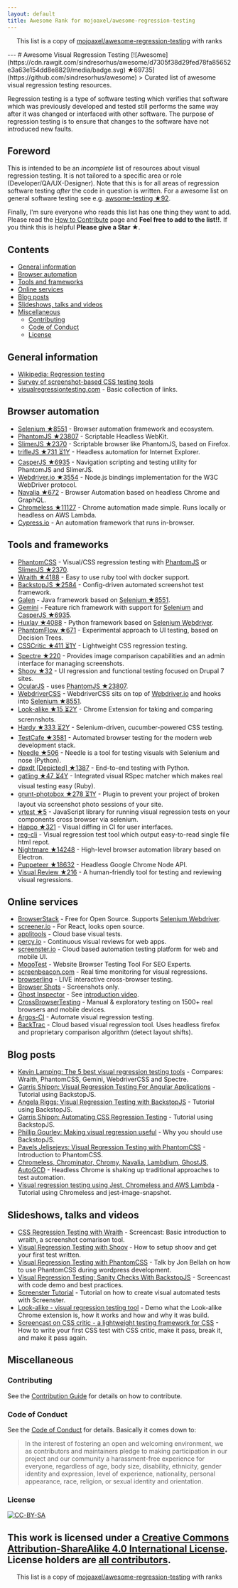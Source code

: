 ```yaml
---
layout: default
title: Awesome Rank for mojoaxel/awesome-regression-testing
---
```


<p align="center">
	This list is a copy of <a href="https://github.com/mojoaxel/awesome-regression-testing">mojoaxel/awesome-regression-testing</a> with ranks
</p>
---
# Awesome Visual Regression Testing [![Awesome](https://cdn.rawgit.com/sindresorhus/awesome/d7305f38d29fed78fa85652e3a63e154dd8e8829/media/badge.svg) ★69735](https://github.com/sindresorhus/awesome)
> Curated list of awesome visual regression testing resources.

Regression testing is a type of software testing which verifies that software which was previously developed and tested still performs the same way after it was changed or interfaced with other software. The purpose of regression testing is to ensure that changes to the software have not introduced new faults.

## Foreword
This is intended to be an *incomplete* list of resources about visual regression testing. It is not tailored to a specific area or role (Developer/QA/UX-Designer). Note that this is for all areas of regression software testing *after* the code in question is written. For a awesome list on general software testing see e.g. [awsome-testing ★92](https://github.com/TheJambo/awesome-testing).

Finally, I'm sure everyone who reads this list has one thing they want to add. Please read the [How to Contribute](https://github.com/TheJambo/awesome-testing/blob/master/CONTRIBUTING.md) page and **Feel free to add to the list!!**. If you think this is helpful **Please give a Star ★**.

## Contents

* [General information](#general-information)
* [Browser automation](#browser-automation)
* [Tools and frameworks](#tools-and-frameworks)
* [Online services](#online-services)
* [Blog posts](#blog-posts)
* [Slideshows, talks and videos](#slideshows-talks-and-videos)
* [Miscellaneous](#Miscellaneous)
  * [Contributing](#contributing)
  * [Code of Conduct](#code-of-conduct)
  * [License](#license)

## General information

- [Wikipedia: Regression testing](https://en.wikipedia.org/wiki/Regression_testing)
- [Survey of screenshot-based CSS testing tools](https://gist.github.com/cvrebert/adf91e429906a4d746cd)
- [visualregressiontesting.com](https://visualregressiontesting.com/) - Basic collection of links.

## Browser automation

- [Selenium ★8551](https://github.com/SeleniumHQ/selenium) - Browser automation framework and ecosystem.
- [PhantomJS ★23807](https://github.com/ariya/phantomjs) - Scriptable Headless WebKit.
- [SlimerJS ★2370](https://github.com/laurentj/slimerjs) - Scriptable browser like PhantomJS, based on Firefox.
- [trifleJS ★731 ⏳1Y](https://github.com/sdesalas/trifleJS) - Headless automation for Internet Explorer.
- [CasperJS ★6935](https://github.com/casperjs/casperjs) - Navigation scripting and testing utility for PhantomJS and SlimerJS.
- [Webdriver.io ★3554](https://github.com/webdriverio/webdriverio) - Node.js bindings implementation for the W3C WebDriver protocol.
- [Navalia ★672](https://github.com/joelgriffith/navalia) - Browser Automation based on headless Chrome and GraphQL.
- [Chromeless ★11127](https://github.com/graphcool/chromeless) - Chrome automation made simple. Runs locally or headless on AWS Lambda.
- [Cypress.io](https://www.cypress.io/) - An automation framework that runs in-browser.

## Tools and frameworks

- [PhantomCSS](https://github.com/Huddle/PhantomCSS) - Visual/CSS regression testing with [PhantomJS](https://github.com/ariya/phantomjs) or [SlimerJS ★2370](https://github.com/laurentj/slimerjs).
- [Wraith ★4188](https://github.com/BBC-News/wraith) - Easy to use ruby tool with docker support.
- [BackstopJS ★2584](https://github.com/garris/BackstopJS) - Config-driven automated screenshot test framework.
- [Galen](https://github.com/galenframework/galen) - Java framework based on [Selenium ★8551](https://github.com/SeleniumHQ/selenium).
- [Gemini](https://github.com/gemini-testing/gemini) - Feature rich framework with support for [Selenium](https://github.com/SeleniumHQ/selenium) and  [CasperJS ★6935](https://github.com/casperjs/casperjs).
- [Huxlay ★4088](https://github.com/facebookarchive/huxley) - Python framework based on [Selenium Webdriver](https://github.com/SeleniumHQ/selenium/tree/master/javascript/node/selenium-webdriver).
- [PhantomFlow ★671](https://github.com/Huddle/PhantomFlow) - Experimental approach to UI testing, based on Decision Trees.
- [CSSCritic ★411 ⏳1Y](https://github.com/cburgmer/csscritic) - Lightweight CSS regression testing.
- [Spectre ★220](https://github.com/wearefriday/spectre) - Provides image comparison capabilities and an admin interface for managing screenshots.
- [Shoov ★32](https://github.com/shoov/shoov) - UI regression and functional testing focused on Drupal 7 sites.
- [OcularJS](https://github.com/mmacartney10/ocularjs) - uses [PhantomJS ★23807](https://github.com/ariya/phantomjs).
- [WebdriverCSS](https://github.com/webdriverio/webdrivercss) - WebdriverCSS sits on top of [Webdriver.io](https://github.com/webdriverio/webdriverio/) and hooks into [Selenium ★8551](https://github.com/SeleniumHQ/selenium).
- [Look-alike ★15 ⏳2Y](https://github.com/kdzwinel/Look-alike) - Chrome Extension for taking and comparing scrennshots.
- [Hardy ★333 ⏳2Y](https://github.com/thingsinjars/Hardy) - Selenium-driven, cucumber-powered CSS testing.
- [TestCafe ★3581](https://github.com/DevExpress/testcafe) - Automated browser testing for the modern web development stack.
- [Needle ★506](https://github.com/python-needle/needle) - Needle is a tool for testing visuals with Selenium and nose (Python).
- [dpxdt [Depicted] ★1387](https://github.com/bslatkin/dpxdt) - End-to-end testing with Python.
- [gatling ★47 ⏳4Y](https://github.com/gabrielrotbart/gatling) - Integrated visual RSpec matcher which makes real visual testing easy (Ruby).
- [grunt-photobox ★278 ⏳1Y](https://github.com/stefanjudis/grunt-photobox) - Plugin to prevent your project of broken layout via screenshot photo sessions of your site.
- [vrtest ★5](https://github.com/nathanmarks/vrtest) - JavaScript library for running visual regression tests on your components cross browser via selenium.
- [Happo ★321](https://github.com/Galooshi/happo) - Visual diffing in CI for user interfaces.
- [reg-cli](https://github.com/bokuweb/reg-cli) - Visual regression test tool which output easy-to-read single file html repot.
- [Nightmare ★14248](https://github.com/segmentio/nightmare) - High-level browser automation library based on Electron.
- [Puppeteer ★18632](https://github.com/GoogleChrome/puppeteer) - Headless Google Chrome Node API.
- [Visual Review ★216](https://github.com/xebia/VisualReview) - A human-friendly tool for testing and reviewing visual regressions.

## Online services

- [BrowserStack](https://www.browserstack.com) - Free for Open Source. Supports [Selenium Webdriver](https://github.com/SeleniumHQ/selenium/tree/master/javascript/node/selenium-webdriver).
- [screener.io](https://screener.io) - For React, looks open source.
- [applitools](https://applitools.com) - Cloud base visual tests.
- [percy.io](https://percy.io) - Continuous visual reviews for web apps.
- [screenster.io](http://screenster.io) - Cloud based automation testing platform for web and mobile UI.
- [MogoTest](http://mogotest.com) - Website Browser Testing Tool For SEO Experts.
- [screenbeacon.com](https://www.screenbeacon.com) - Real time monitoring for visual regressions.
- [browserling](https://www.browserling.com) - LIVE interactive cross-browser testing.
- [Browser Shots](http://browsershots.org) - Screenshots only.
- [Ghost Inspector](https://ghostinspector.com) - See [introduction video](https://vimeo.com/ghostinspector/intro).
- [CrossBrowserTesting](https://crossbrowsertesting.com) - Manual & exploratory testing on 1500+ real browsers and mobile devices.
- [Argos-CI](https://www.argos-ci.com) - Automate visual regression testing.
- [BackTrac](https://backtrac.io) - Cloud based visual regression tool. Uses headless firefox and proprietary comparison algorithm (detect layout shifts).

## Blog posts

- [Kevin Lamping: The 5 best visual regression testing tools](http://www.creativebloq.com/features/the-5-best-visual-regression-testing-tools) - Compares: Wraith, PhantomCSS, Gemini, WebdriverCSS and Spectre.
- [Garris Shipon: Visual Regression Testing For Angular Applications](https://davidwalsh.name/visual-regression-testing-angular-applications) -  Tutorial using BackstopJS.
- [Angela Riggs: Visual Regression Testing with BackstopJS](https://www.metaltoad.com/blog/visual-regression-testing-backstopjs) - Tutorial using BackstopJS.
- [Garris Shipon: Automating CSS Regression Testing](https://css-tricks.com/automating-css-regression-testing/) - Tutorial using BackstopJS.
- [Phillip Gourley: Making visual regression useful](https://medium.com/@philgourley/making-visual-regression-useful-acfae27e5031) - Why you should use BackstopJS.
- [Pavels Jelisejevs: Visual Regression Testing with PhantomCSS](https://www.sitepoint.com/visual-regression-testing-with-phantomcss) - Introduction to PhantomCSS.
- [Chromeless, Chrominator, Chromy, Navalia, Lambdium, GhostJS, AutoGCD](https://medium.com/@kensoh/chromeless-chrominator-chromy-navalia-lambdium-ghostjs-autogcd-ef34bcd26907) - Headless Chrome is shaking up traditional approaches to test automation.
- [Visual regression testing using Jest, Chromeless and AWS Lambda](https://novemberfive.co/blog/visual-regression-testing-jest-chromeless-lambda) - Tutorial using Chromeless and jest-image-snapshot.

## Slideshows, talks and videos
- [CSS Regression Testing with Wraith](https://youtu.be/gE_19L0l2q0) - Screencast: Basic introduction to wraith, a screenshot comarison tool.
- [Visual Regression Testing with Shoov](https://youtu.be/CBBiJ6YlXLc) - How to setup shoov and get your first test written.
- [Visual Regression Testing with PhantomCSS](https://youtu.be/Vp8vnXMjIfw) - Talk by Jon Bellah on how to use PhantomCSS during wordpress development.
- [Visual Regression Testing: Sanity Checks With BackstopJS](https://youtu.be/l8lGj8Zh0k4) - Screencast with code demo and best practices.
- [Screenster Tutorial](https://youtu.be/Zy8y_dGzZXI) - Tutorial on how to create visual automated tests with Screenster.
- [Look-alike - visual regression testing tool](https://youtu.be/vTyoQuC0To8) - Demo what the Look-alike Chrome extension is, how it works and how and why it was build.
- [Screencast on CSS critic - a lightweight testing framework for CSS](https://youtu.be/AqQ2bNPtF60) - How to write your first CSS test with CSS critic, make it pass, break it, and make it pass again.

## Miscellaneous

### Contributing
See the [Contribution Guide](https://github.com/mojoaxel/awesome-regression-testing/blob/master/CONTRIBUTING.md) for details on how to contribute.

### Code of Conduct
See the [Code of Conduct](https://github.com/mojoaxel/awesome-regression-testing/blob/master/CODE-OF-CONDUCT.md) for details. Basically it comes down to:
> In the interest of fostering an open and welcoming environment, we as
contributors and maintainers pledge to making participation in our project and
our community a harassment-free experience for everyone, regardless of age, body
size, disability, ethnicity, gender identity and expression, level of experience,
nationality, personal appearance, race, religion, or sexual identity and orientation.

### License
[![CC-BY-SA](http://mirrors.creativecommons.org/presskit/buttons/88x31/svg/by-sa.svg)](http://creativecommons.org/licenses/by-sa/4.0/)

This work is licensed under a [Creative Commons Attribution-ShareAlike 4.0 International License](http://creativecommons.org/licenses/by-sa/4.0/).
License holders are [all contributors](https://github.com/mojoaxel/awesome-regression-testing/graphs/contributors).
---
<p align="center">
	This list is a copy of <a href="https://github.com/mojoaxel/awesome-regression-testing">mojoaxel/awesome-regression-testing</a> with ranks
</p>
